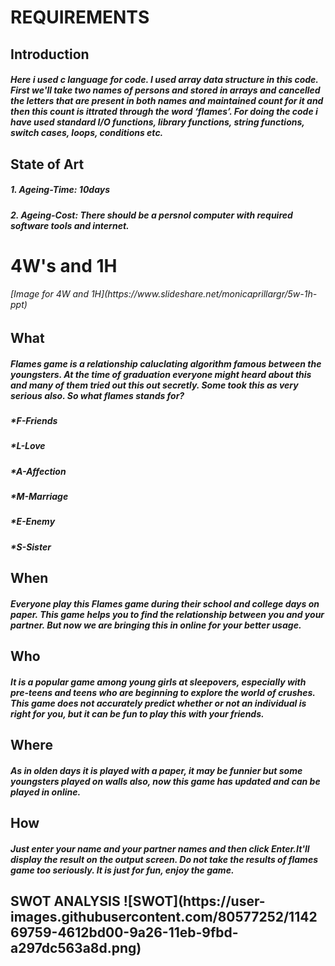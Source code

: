 <h1>REQUIREMENTS
  <h2>Introduction
   <h5>Here i used c language for code. I used array data structure in this code. First we'll take two names of persons and stored in arrays and cancelled the letters 
	that are present in both names and maintained count for it and then this count is ittrated through the word ‘flames’. For doing the code i have used standard 
	I/O functions, library functions, string functions, switch cases, loops, conditions etc.
  <h2>State of Art
    <h5> 1. Ageing-Time: 10days
    <h5> 2. Ageing-Cost: There should be a persnol computer with required software tools and internet.
  <h1>4W's and 1H
    <h6>[Image for 4W and 1H](https://www.slideshare.net/monicaprillargr/5w-1h-ppt)
    <h2>What
      <h5>Flames game is a relationship caluclating algorithm famous between the youngsters. At the time of graduation everyone might heard about this and many of them
          tried out this out secretly. Some took this as very serious also. So what flames stands for?
        <h5> *F-Friends
          <h5> *L-Love
            <h5> *A-Affection
              <h5> *M-Marriage
                <h5>  *E-Enemy
                  <h5> *S-Sister
    <h2>When
      <h5>Everyone play this Flames game during their school and college days on paper. This game helps you to find the relationship between you and your partner. But
        now we are bringing this in online for your better usage.
    <h2>Who
       <h5>It is a popular game among young girls at sleepovers, especially with pre-teens and teens who are beginning to explore the world of crushes. This game does
               not accurately predict whether or not an individual is right for you, but it can be fun to play this with your friends.
    <h2>Where
       <h5>As in olden days it is played with a paper, it may be funnier but some youngsters played on walls also, now this game has updated and can be played
                in online.
    <h2>How
      <h5>Just enter your name and your partner names and then click Enter.It'll display the result on the output screen. Do not take the results of flames game
        too seriously. It is just for fun, enjoy the game.
        <h2>SWOT ANALYSIS
![SWOT](https://user-images.githubusercontent.com/80577252/114269759-4612bd00-9a26-11eb-9fbd-a297dc563a8d.png)


          
       
          
       
        
    
        
        
	
	

	
	

	
	
	
